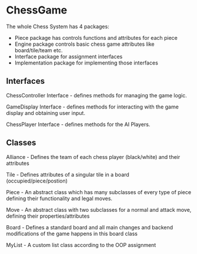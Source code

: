 # ChessGame

The whole Chess System has 4 packages: 
- Piece package has controls functions and attributes for each piece 
- Engine package controls basic chess game attributes like board/tile/team etc.
- Interface package for assignment interfaces
- Implementation package for implementing those interfaces

Interfaces
--------------------------------------------------------------
ChessController Interface - defines methods for managing the game logic.

GameDisplay Interface - defines methods for interacting with the game display and obtaining user input.

ChessPlayer Interface - defines methods for the AI Players.


Classes
----------------------------------------------------------------
Alliance - Defines the team of each chess player (black/white) and their attributes

Tile - Defines attributes of a singular tile in a board (occupied/piece/postion)

Piece - An abstract class which has many subclasses of every type of piece defining their functionality and legal moves.

Move - An abstract class with two subclasses for a normal and attack move, defining their properties/attributes

Board - Defines a standard board and all main changes and backend modifications of the game happens in this board class

MyList - A custom list class according to the OOP assignment 



